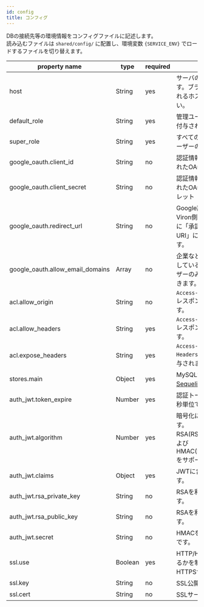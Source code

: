 ```yaml
---
id: config
title: コンフィグ
---
```


DBの接続先等の環境情報をコンフィグファイルに記述します。  
読み込むファイルは `shared/config/` に配置し、環境変数 `{SERVICE_ENV}` でロードするファイルを切り替えます。

| property name | type | required | description |
| ------------- | ---- | -------- | ----------- |
| host | String | yes | サーバのホスト名(:ポート)です。ブラウザからアクセスをされるホストを指定してください。 |
| default_role | String | yes | 管理ユーザーが追加された際に付与される初期ロールIDです。 |
| super_role | String | yes | すべての権限を持つスーパーユーザーのロールIDです。 |
| google_oauth.client_id | String | no | 認証情報を作成した際に発行されたOAuthクライアントID |
| google_oauth.client_secret | String | no | 認証情報を作成した際に発行されたOAuthクライアントシークレット |
| google_oauth.redirect_url | String | no | Google認証後に呼び出されるViron側のAPI。認証情報作成時に「承認済みのリダイレクトURI」に登録する必要があります。 |
| google_oauth.allow_email_domains | Array<String> | no | 企業などで独自ドメインを運用している場合、ドメインのユーザーのみに利用させることができます。 |
| acl.allow_origin | String | no | `Access-Control-Allow-Origin` レスポンスヘッダに付与されます。 |
| acl.allow_headers | String | yes | `Access-Control-Allow-Headers` レスポンスヘッダに付与されます。 |
| acl.expose_headers | String | yes | `Access-Control-Expose-Headers` レスポンスヘッダに付与されます。 |
| stores.main | Object | yes | MySQLサーバーの接続情報や[Sequelize](http://docs.sequelizejs.com/)の設定。 |
| auth_jwt.token_expire | Number | yes | 認証トークンの有効期限をミリ秒単位で指定します。 |
| auth_jwt.algorithm | Number | yes | 暗号化に用いるアルゴリズムです。RSA(RS256,RS384,RS512)およびHMAC(HS256,HS384,HS512)をサポートしています。 |
| auth_jwt.claims | Object | yes | JWTに含めるクレームセットです。 |
| auth_jwt.rsa_private_key | String | no | RSAを利用する場合の秘密鍵です。 |
| auth_jwt.rsa_public_key | String | no | RSAを利用する場合の公開鍵です。 |
| auth_jwt.secret | String | no | HMACを利用する場合の共通鍵です。 |
| ssl.use | Boolean | yes | HTTP/HTTPSのどちらで起動するかを制御します。`true` でHTTPSサーバになります。 |
| ssl.key | String | no | SSL公開鍵です。 |
| ssl.cert | String | no | SSLサーバ証明書です。 |
